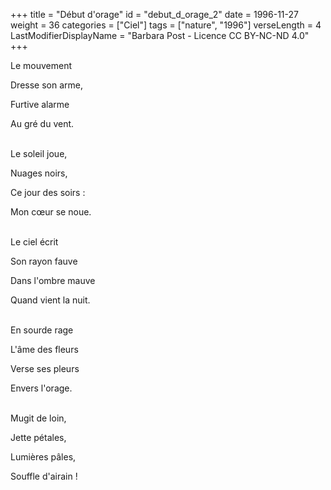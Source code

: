 +++
title = "Début d'orage"
id = "debut_d_orage_2"
date = 1996-11-27
weight = 36
categories = ["Ciel"]
tags = ["nature", "1996"]
verseLength = 4
LastModifierDisplayName = "Barbara Post - Licence CC BY-NC-ND 4.0"
+++

Le mouvement

Dresse son arme,

Furtive alarme

Au gré du vent.

 \
Le soleil joue,

Nuages noirs,

Ce jour des soirs :

Mon cœur se noue.

 \
Le ciel écrit

Son rayon fauve

Dans l'ombre mauve

Quand vient la nuit.

 \
En sourde rage

L'âme des fleurs

Verse ses pleurs

Envers l'orage.

 \
Mugit de loin,

Jette pétales,

Lumières pâles,

Souffle d'airain !
